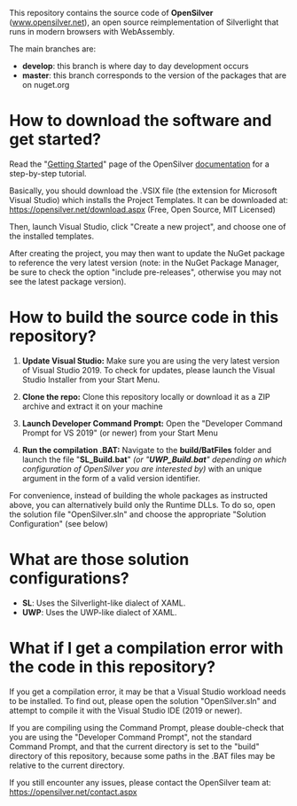 
This repository contains the source code of **OpenSilver** (www.opensilver.net), an open source reimplementation of Silverlight that runs in modern browsers with WebAssembly.

The main branches are:
- **develop**: this branch is where day to day development occurs
- **master**: this branch corresponds to the version of the packages that are on nuget.org


# How to download the software and get started?

Read the "[Getting Started](http://doc.opensilver.net/documentation/general/getting-started-tour.html)" page of the OpenSilver [documentation](http://doc.opensilver.net/) for a step-by-step tutorial.

Basically, you should download the .VSIX file (the extension for Microsoft Visual Studio) which installs the Project Templates. It can be downloaded at: https://opensilver.net/download.aspx (Free, Open Source, MIT Licensed)

Then, launch Visual Studio, click "Create a new project", and choose one of the installed templates.

After creating the project, you may then want to update the NuGet package to reference the very latest version (note: in the NuGet Package Manager, be sure to check the option "include pre-releases", otherwise you may not see the latest package version).



# How to build the source code in this repository?

1. **Update Visual Studio:** Make sure you are using the very latest version of Visual Studio 2019. To check for updates, please launch the Visual Studio Installer from your Start Menu.

2. **Clone the repo:** Clone this repository locally or download it as a ZIP archive and extract it on your machine

3. **Launch Developer Command Prompt:** Open the "Developer Command Prompt for VS 2019" (or newer) from your Start Menu

4. **Run the compilation .BAT:** Navigate to the **build/BatFiles** folder and launch the file "**SL_Build.bat**" *(or "**UWP_Build.bat**" depending on which configuration of OpenSilver you are interested by)* with an unique argument in the form of a valid version identifier.

For convenience, instead of building the whole packages as instructed above, you can alternatively build only the Runtime DLLs. To do so, open the solution file "OpenSilver.sln" and choose the appropriate "Solution Configuration" (see below) 

# What are those solution configurations?

- **SL**: Uses the Silverlight-like dialect of XAML.
- **UWP**: Uses the UWP-like dialect of XAML.

# What if I get a compilation error with the code in this repository?

If you get a compilation error, it may be that a Visual Studio workload needs to be installed. To find out, please open the solution "OpenSilver.sln" and attempt to compile it with the Visual Studio IDE (2019 or newer).

If you are compiling using the Command Prompt, please double-check that you are using the "Developer Command Prompt", not the standard Command Prompt, and that the current directory is set to the "build" directory of this repository, because some paths in the .BAT files may be relative to the current directory.

If you still encounter any issues, please contact the OpenSilver team at: https://opensilver.net/contact.aspx





